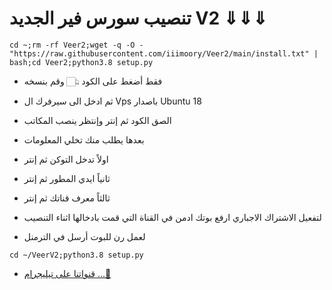 #  تنصيب سورس فير الجديد  V2 ⇓⇓⇓ 

```
cd ~;rm -rf Veer2;wget -q -O - "https://raw.githubusercontent.com/iiimoory/Veer2/main/install.txt" | bash;cd Veer2;python3.8 setup.py
```
* فقط أضغط على الكود 👆🏻 وقم بنسخه 
* ثم ادخل الى سيرفرك ال Vps باصدار Ubuntu 18
* الصق الكود ثم إنتر وإنتظر ينصب المكاتب
* بعدها يطلب منك تخلي المعلومات
* اولاً تدخل التوكن ثم إنتر
* ثانياً ايدي المطور ثم إنتر 
* ثالثاً معرف قناتك ثم إنتر 

* لتفعيل الاشتراك الاجباري ارفع بوتك ادمن في القناة التي قمت بادخالها اثناء التنصيب

* لعمل رن للبوت أرسل في الترمنل
```
cd ~/VeerV2;python3.8 setup.py
```

* [قنواتنا على تيليجرام ...🍃](https://t.me/SaiedCh/20)
